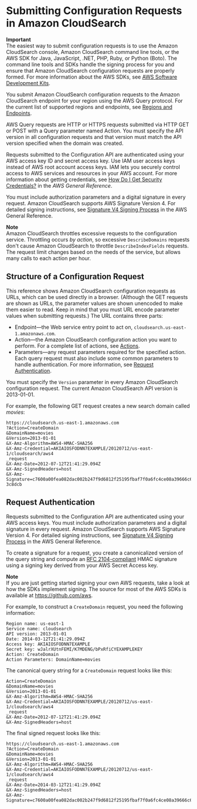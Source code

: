 # Submitting Configuration Requests in Amazon CloudSearch<a name="submitting-configuration-requests"></a>

**Important**  
The easiest way to submit configuration requests is to use the Amazon CloudSearch console, Amazon CloudSearch command line tools, or the AWS SDK for Java, JavaScript, \.NET, PHP, Ruby, or Python \(Boto\)\. The command line tools and SDKs handle the signing process for you and ensure that Amazon CloudSearch configuration requests are properly formed\. For more information about the AWS SDKs, see [AWS Software Development Kits](http://aws.amazon.com/code)\. 

 You submit Amazon CloudSearch configuration requests to the Amazon CloudSearch endpoint for your region using the AWS Query protocol\. For the current list of supported regions and endpoints, see [Regions and Endpoints](http://docs.aws.amazon.com/general/latest/gr/rande.html#cloudsearch_region)\.

 AWS Query requests are HTTP or HTTPS requests submitted via HTTP GET or POST with a Query parameter named Action\. You must specify the API version in all configuration requests and that version must match the API version specified when the domain was created\. 

Requests submitted to the Configuration API are authenticated using your AWS access key ID and secret access key\. Use IAM user access keys instead of AWS root account access keys\. IAM lets you securely control access to AWS services and resources in your AWS account\. For more information about getting credentials, see [How Do I Get Security Credentials?](http://docs.aws.amazon.com/general/latest/gr/getting-aws-sec-creds.html) in the *AWS General Reference*\. 

You must include authorization parameters and a digital signature in every request\. Amazon CloudSearch supports AWS Signature Version 4\. For detailed signing instructions, see [Signature V4 Signing Process](http://docs.aws.amazon.com/general/latest/gr/signature-version-4.html) in the AWS General Reference\.

**Note**  
Amazon CloudSearch throttles excessive requests to the configuration service\. Throttling occurs *by action*, so excessive `DescribeDomains` requests don't cause Amazon CloudSearch to throttle `DescribeIndexFields` requests\. The request limit changes based on the needs of the service, but allows many calls to each action per hour\.

## Structure of a Configuration Request<a name="submitting-configuration-requests-structure"></a>

This reference shows Amazon CloudSearch configuration requests as URLs, which can be used directly in a browser\. \(Although the GET requests are shown as URLs, the parameter values are shown unencoded to make them easier to read\. Keep in mind that you must URL encode parameter values when submitting requests\.\) The URL contains three parts:
+ Endpoint—the Web service entry point to act on, `cloudsearch.us-east-1.amazonaws.com`\. 
+ Action—the Amazon CloudSearch configuration action you want to perform\. For a complete list of actions, see [Actions](API_Operations.md)\. 
+ Parameters—any request parameters required for the specified action\. Each query request must also include some common parameters to handle authentication\. For more information, see [Request Authentication](#configuration-request-authentication)\.

You must specify the `Version` parameter in every Amazon CloudSearch configuration request\. The current Amazon CloudSearch API version is 2013\-01\-01\.

For example, the following GET request creates a new search domain called *movies*:

```
https://cloudsearch.us-east-1.amazonaws.com
?Action=CreateDomain
&DomainName=movies
&Version=2013-01-01
&X-Amz-Algorithm=AWS4-HMAC-SHA256
&X-Amz-Credential=AKIAIOSFODNN7EXAMPLE/20120712/us-east-1/cloudsearch/aws4
_request
&X-Amz-Date=2012-07-12T21:41:29.094Z
&X-Amz-SignedHeaders=host
&X-Amz-Signature=c7600a00fea082dac002b247f9d6812f25195fbaf7f0a6fc4ce08a39666c6a10
3c8dcb
```

## Request Authentication<a name="configuration-request-authentication"></a>

Requests submitted to the Configuration API are authenticated using your AWS access keys\. You must include authorization parameters and a digital signature in every request\. Amazon CloudSearch supports AWS Signature Version 4\. For detailed signing instructions, see [Signature V4 Signing Process](http://docs.aws.amazon.com/general/latest/gr/signature-version-4.html) in the AWS General Reference\.

To create a signature for a request, you create a canonicalized version of the query string and compute an [RFC 2104\-compliant](http://www.ietf.org/rfc/rfc2104.txt) HMAC signature using a signing key derived from your AWS Secret Access key\. 

**Note**  
If you are just getting started signing your own AWS requests, take a look at how the SDKs implement signing\. The source for most of the AWS SDKs is available at [https://github\.com/aws](https://github.com/aws)\.

For example, to construct a `CreateDomain` request, you need the following information:

```
Region name: us-east-1
Service name: cloudsearch
API version: 2013-01-01
Date: 2014-03-12T21:41:29.094Z
Access key: AKIAIOSFODNN7EXAMPLE
Secret key: wJalrXUtnFEMI/K7MDENG/bPxRfiCYEXAMPLEKEY
Action: CreateDomain
Action Parameters: DomainName=movies
```

The canonical query string for a `CreateDomain` request looks like this: 

```
Action=CreateDomain
&DomainName=movies
&Version=2013-01-01
&X-Amz-Algorithm=AWS4-HMAC-SHA256
&X-Amz-Credential=AKIAIOSFODNN7EXAMPLE/20120712/us-east-1/cloudsearch/aws4
_request
&X-Amz-Date=2012-07-12T21:41:29.094Z
&X-Amz-SignedHeaders=host
```

The final signed request looks like this: 

```
https://cloudsearch.us-east-1.amazonaws.com
?Action=CreateDomain
&DomainName=movies
&Version=2013-01-01
&X-Amz-Algorithm=AWS4-HMAC-SHA256
&X-Amz-Credential=AKIAIOSFODNN7EXAMPLE/20120712/us-east-1/cloudsearch/aws4
_request
&X-Amz-Date=2014-03-12T21:41:29.094Z
&X-Amz-SignedHeaders=host
&X-Amz-Signature=c7600a00fea082dac002b247f9d6812f25195fbaf7f0a6fc4ce08a39666c6a10
```
